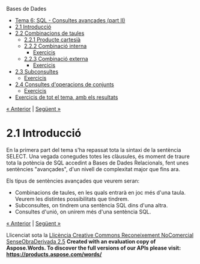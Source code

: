 Bases de Dades

- [Tema 6: SQL - Consultes avançades (part II)](index.md)
- [2.1 Introducció](21_introducci.md)
- [2.2 Combinacions de taules](22_combinacions_de_taules.md) 
  - [2.2.1 Producte cartesià](221_producte_cartesi.md)
  - [2.2.2 Combinació interna](222_combinaci_interna.md) 
    - [Exercicis](exercicis.md)
  - [2.2.3 Combinació externa](223_combinaci_externa.md) 
    - [Exercicis](exercicis0.md)
- [2.3 Subconsultes](23_subconsultes.md) 
  - [Exercicis](exercicis1.md)
- [2.4 Consultes d'operacions de conjunts](24_consultes_doperacions_de_conjunts.md) 
  - [Exercicis](exercicis2.md)
- [Exercicis de tot el tema, amb els resultats](exercicis_de_tot_el_tema_amb_els_resultats.md)

[« Anterior](index.md) | [Següent »](22_combinacions_de_taules.md)
# <a name="main"></a>**2.1 Introducció**


En la primera part del tema s'ha repassat tota la sintaxi de la sentència SELECT. Una vegada conegudes totes les clàusules, és moment de traure tota la potència de SQL accedint a Bases de Dades Relacionals, fent unes sentències "avançades", d'un nivell de complexitat major que fins ara.

Els tipus de sentències avançades que veurem seran:

- Combinacions de taules, en les quals entrarà en joc més d'una taula. Veurem les distintes possibilitats que tindrem.
- Subconsultes, on tindrem una sentència SQL dins d'una altra.
- Consultes d'unió, on unirem més d'una sentència SQL.

[« Anterior](index.md) | [Següent »](22_combinacions_de_taules.md)

Llicenciat sota la [Llicència Creative Commons Reconeixement NoComercial SenseObraDerivada 2.5](http://creativecommons.org/licenses/by-nc-nd/2.5/)
**Created with an evaluation copy of Aspose.Words. To discover the full versions of our APIs please visit: https://products.aspose.com/words/**
